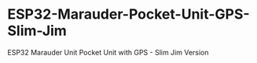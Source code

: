 # ESP32-Marauder-Pocket-Unit-GPS-Slim-Jim
ESP32 Marauder Unit Pocket Unit with GPS - Slim Jim Version
